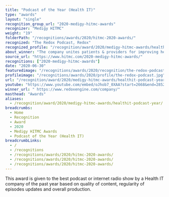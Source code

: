 ```yaml
---
title: "Podcast of the Year (Health IT)"
type: "awards"
layout: "single"
recognition_group_url: "2020-medigy-hitmc-awards"
recognizer: "Medigy HITMC"
weight: "19"
folderPath: "/recognitions/awards/2020/hitmc-2020-awards/"
recognized: "The Redox Podcast, Redox"
recognized_profile: "/recognition/award/2020/medigy-hitmc-awards/healthit-podcast-year"
about_winner: "The company unites patients & providers for improving healthcare via its easily accessible technology. Redox helps vendors & providers integrate securely, efficiently, and at a reduced cost. With its unique technology, it removes distractions so providers can focus on what is important for their patients."
source_url: "https://www.hitmc.com/2020-medigy-hitmc-awards/"
recognitions: ["2020-medigy-hitmc-awards"]
date: "2020-06-30"
featuredimage: "/recognitions/awards/2020/recognition/the-redox-podcast-hitmc-2020-podcast-of-the-year.jpg"
profileimage: "/recognitions/awards/2020/profile/the-redox-podcast.jpg"
url: "/recognition/award/2020/medigy-hitmc-awards/healthit-podcast-year"
youtube: "https://www.youtube.com/embed/oJhob7_0XAA?start=2668&end=2852"
winner_url: " https://www.redoxengine.com/company/"
masthead: "Awards"
aliases:
  - /recognition/award/2020/medigy-hitmc-awards/healthit-podcast-year/
breadcrumbs:
  - Home
  - Recognition
  - Award
  - 2020
  - Medigy HITMC Awards
  - Podcast of the Year (Health IT)
breadcrumbLinks:
  - /
  - /recognitions
  - /recognitions/awards/2020/hitmc-2020-awards/
  - /recognitions/awards/2020/hitmc-2020-awards/
  - /recognitions/awards/2020/hitmc-2020-awards/
---
```


This award is given to the best podcast or internet radio show by a Health IT company of the past year based on quality of content, regularity of episodes updates and overall production.
